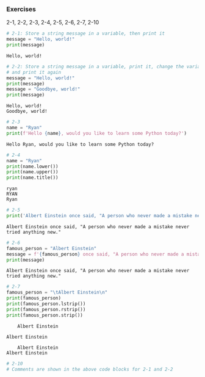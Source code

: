 ### Exercises
2-1, 2-2, 2-3, 2-4, 2-5, 2-6, 2-7, 2-10


```python
# 2-1: Store a string message in a variable, then print it
message = "Hello, world!"
print(message)
```

    Hello, world!



```python
# 2-2: Store a string message in a variable, print it, change the variable,
# and print it again
message = "Hello, world!"
print(message)
message = "Goodbye, world!"
print(message)
```

    Hello, world!
    Goodbye, world!



```python
# 2-3
name = "Ryan"
print(f'Hello {name}, would you like to learn some Python today?')
```

    Hello Ryan, would you like to learn some Python today?



```python
# 2-4
name = "Ryan"
print(name.lower())
print(name.upper())
print(name.title())
```

    ryan
    RYAN
    Ryan



```python
# 2-5
print('Albert Einstein once said, "A person who never made a mistake never tried anything new."')
```

    Albert Einstein once said, "A person who never made a mistake never tried anything new."



```python
# 2-6
famous_person = "Albert Einstein"
message = f'{famous_person} once said, "A person who never made a mistake never tried anything new."'
print(message)
```

    Albert Einstein once said, "A person who never made a mistake never tried anything new."



```python
# 2-7
famous_person = "\tAlbert Einstein\n"
print(famous_person)
print(famous_person.lstrip())
print(famous_person.rstrip())
print(famous_person.strip())
```

    	Albert Einstein
    
    Albert Einstein
    
    	Albert Einstein
    Albert Einstein



```python
# 2-10
# Comments are shown in the above code blocks for 2-1 and 2-2
```
